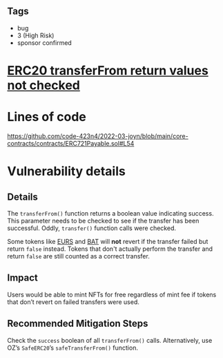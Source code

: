 ## Tags

- bug
- 3 (High Risk)
- sponsor confirmed

# [ERC20 transferFrom return values not checked](https://github.com/code-423n4/2022-03-joyn-findings/issues/52) 

# Lines of code

https://github.com/code-423n4/2022-03-joyn/blob/main/core-contracts/contracts/ERC721Payable.sol#L54


# Vulnerability details

## Details

The `transferFrom()` function returns a boolean value indicating success. This parameter needs to be checked to see if the transfer has been successful. Oddly, `transfer()` function calls were checked.

Some tokens like [EURS](https://etherscan.io/address/0xdb25f211ab05b1c97d595516f45794528a807ad8#code) and [BAT](https://etherscan.io/address/0x0d8775f648430679a709e98d2b0cb6250d2887ef#code) will **not** revert if the transfer failed but return `false` instead. Tokens that don't actually perform the transfer and return `false` are still counted as a correct transfer.

## Impact

Users would be able to mint NFTs for free regardless of mint fee if tokens that don’t revert on failed transfers were used.

## Recommended Mitigation Steps

Check the `success` boolean of all `transferFrom()` calls. Alternatively, use OZ’s `SafeERC20`’s `safeTransferFrom()` function.

